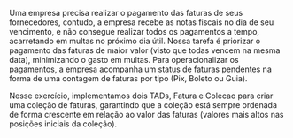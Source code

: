 Uma empresa precisa realizar o pagamento das faturas de seus fornecedores, contudo, a empresa recebe as notas fiscais no dia de seu vencimento, e não consegue realizar todos os pagamentos a tempo, acarretando em multas no próximo dia útil. Nossa tarefa é priorizar o pagamento das faturas de maior valor (visto que todas vencem na mesma data), minimizando o gasto em multas. Para operacionalizar os pagamentos, a empresa acompanha um status de faturas pendentes na forma de uma contagem de faturas por tipo (Pix, Boleto ou Guia).

Nesse exercício, implementamos dois TADs, Fatura e Colecao para criar uma coleção de faturas, garantindo que a coleção está sempre ordenada de forma crescente em relação ao valor das faturas (valores mais altos nas posições iniciais da coleção).